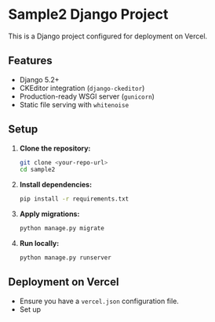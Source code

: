 # Sample2 Django Project

This is a Django project configured for deployment on Vercel.

## Features

- Django 5.2+
- CKEditor integration (`django-ckeditor`)
- Production-ready WSGI server (`gunicorn`)
- Static file serving with `whitenoise`

## Setup

1. **Clone the repository:**
   ```sh
   git clone <your-repo-url>
   cd sample2
   ```

2. **Install dependencies:**
   ```sh
   pip install -r requirements.txt
   ```

3. **Apply migrations:**
   ```sh
   python manage.py migrate
   ```

4. **Run locally:**
   ```sh
   python manage.py runserver
   ```

## Deployment on Vercel

- Ensure you have a `vercel.json` configuration file.
- Set up
